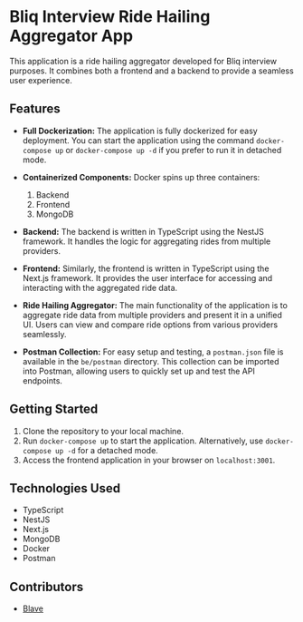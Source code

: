 # Bliq Interview Ride Hailing Aggregator App

This application is a ride hailing aggregator developed for Bliq interview purposes. It combines both a frontend and a backend to provide a seamless user experience.

## Features

- **Full Dockerization:** The application is fully dockerized for easy deployment. You can start the application using the command `docker-compose up` or `docker-compose up -d` if you prefer to run it in detached mode.

- **Containerized Components:** Docker spins up three containers:
  1. Backend
  2. Frontend
  3. MongoDB

- **Backend:** The backend is written in TypeScript using the NestJS framework. It handles the logic for aggregating rides from multiple providers.

- **Frontend:** Similarly, the frontend is written in TypeScript using the Next.js framework. It provides the user interface for accessing and interacting with the aggregated ride data.

- **Ride Hailing Aggregator:** The main functionality of the application is to aggregate ride data from multiple providers and present it in a unified UI. Users can view and compare ride options from various providers seamlessly.

- **Postman Collection:** For easy setup and testing, a `postman.json` file is available in the `be/postman` directory. This collection can be imported into Postman, allowing users to quickly set up and test the API endpoints.

## Getting Started

1. Clone the repository to your local machine.
2. Run `docker-compose up` to start the application. Alternatively, use `docker-compose up -d` for a detached mode.
3. Access the frontend application in your browser on `localhost:3001`.

## Technologies Used

- TypeScript
- NestJS
- Next.js
- MongoDB
- Docker
- Postman

## Contributors

- [Blave](https://github.com/blavejr)
